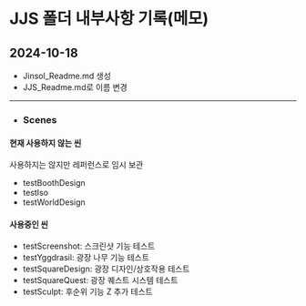 ﻿# JJS 폴더 내부사항 기록(메모)
## 2024-10-18
* Jinsol_Readme.md 생성
* JJS_Readme.md로 이름 변경
---
* ### Scenes
#### 현재 사용하지 않는 씬
사용하지는 않지만 레퍼런스로 임시 보관
* testBoothDesign
* testIso
* testWorldDesign
#### 사용중인 씬
* testScreenshot: 스크린샷 기능 테스트
* testYggdrasil: 광장 나무 기능 테스트
* testSquareDesign: 광장 디자인/상호작용 테스트
* testSquareQuest: 광장 퀘스트 시스템 테스트
* testSculpt: 후순위 기능 Z 추가 테스트
